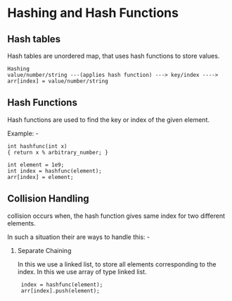 # Hashing and Hash Functions

## Hash tables 
Hash tables are unordered map, that uses hash functions to store values. 

    Hashing 
    value/number/string ---(applies hash function) ---> key/index ----> arr[index] = value/number/string

## Hash Functions

Hash functions are used to find the key or index of the given element.

Example: -

    int hashfunc(int x) 
    { return x % arbitrary_number; }

    int element = 1e9;
    int index = hashfunc(element);
    arr[index] = element;

## Collision Handling

collision occurs when, the hash function gives same index for two different elements. 

In such a situation their are ways to handle this: -

1. Separate Chaining

    In this we use a linked list, to store all elements corresponding to the index. In this we use array of type linked list.

        index = hashfunc(element);
        arr[index].push(element);


    

